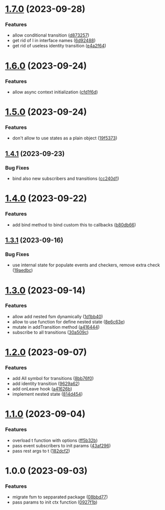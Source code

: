 # [1.7.0](https://github.com/fsmoothy/fsmoothy/compare/v1.6.0...v1.7.0) (2023-09-28)


### Features

* allow conditional transition ([d873257](https://github.com/fsmoothy/fsmoothy/commit/d873257f0a26547c57ddf4c7ce3a44916d633657))
* get rid of I in interface names ([6d92488](https://github.com/fsmoothy/fsmoothy/commit/6d9248893cc00e1b80e4236771b53905d6c1d796))
* get rid of useless identity transition ([e4a2f64](https://github.com/fsmoothy/fsmoothy/commit/e4a2f64e0da72032751ee1da82854af7f7a099f7))

# [1.6.0](https://github.com/fsmoothy/fsmoothy/compare/v1.5.0...v1.6.0) (2023-09-24)


### Features

* allow async context initialization ([cfd1f6d](https://github.com/fsmoothy/fsmoothy/commit/cfd1f6d8a274c3bcab76c31ead9099b947532633))

# [1.5.0](https://github.com/fsmoothy/fsmoothy/compare/v1.4.1...v1.5.0) (2023-09-24)


### Features

* don't allow to use states as a plain object ([19f5373](https://github.com/fsmoothy/fsmoothy/commit/19f53732ad6c8c852bdf3e2cbcfa1a73a95fa431))

## [1.4.1](https://github.com/fsmoothy/fsmoothy/compare/v1.4.0...v1.4.1) (2023-09-23)


### Bug Fixes

* bind also new subscribers and transitions ([cc240d1](https://github.com/fsmoothy/fsmoothy/commit/cc240d19f10e27dd924fef62a036a19d5dc78aa3))

# [1.4.0](https://github.com/fsmoothy/fsmoothy/compare/v1.3.1...v1.4.0) (2023-09-22)


### Features

* add bind method to bind custom this to callbacks ([b80db66](https://github.com/fsmoothy/fsmoothy/commit/b80db66f673bbd8f56f5d1031bf4cbccea06de0d))

## [1.3.1](https://github.com/fsmoothy/fsmoothy/compare/v1.3.0...v1.3.1) (2023-09-16)


### Bug Fixes

* use internal state for populate events and checkers, remove extra check ([19aedbc](https://github.com/fsmoothy/fsmoothy/commit/19aedbcb5ea7f494cbd9494c8e2b71512144f880))

# [1.3.0](https://github.com/fsmoothy/fsmoothy/compare/v1.2.0...v1.3.0) (2023-09-14)


### Features

* allow add nested fsm dynamically ([1d1bb40](https://github.com/fsmoothy/fsmoothy/commit/1d1bb406bdc611f9994d0a789727cfe9a6c036e7))
* allow to use function for define nested state ([8e6c63e](https://github.com/fsmoothy/fsmoothy/commit/8e6c63e7d478bc4f59ded72e1cede0068c0a2ae5))
* mutate in addTransition method ([a416444](https://github.com/fsmoothy/fsmoothy/commit/a41644469dd4d7a2adf92c83cab3790090fff0f8))
* subscribe to all transitions ([30a509c](https://github.com/fsmoothy/fsmoothy/commit/30a509cfec3fbc0bac923b621fdee1da5893b0da))

# [1.2.0](https://github.com/fsmoothy/fsmoothy/compare/v1.1.0...v1.2.0) (2023-09-07)


### Features

* add All symbol for transitions ([8bb76f0](https://github.com/fsmoothy/fsmoothy/commit/8bb76f08a200706fc9c9385b5a988064649a2e73))
* add identity transition ([9629a62](https://github.com/fsmoothy/fsmoothy/commit/9629a6228a712002f689c0dd4e36a7fe8f55d209))
* add onLeave hook ([a41626b](https://github.com/fsmoothy/fsmoothy/commit/a41626b8c6084f75d31ec4fd196bc9414eba7216))
* implement nested state ([814d454](https://github.com/fsmoothy/fsmoothy/commit/814d4541d49ad689ff37ed6b93d609570553fcc8))

# [1.1.0](https://github.com/fsmoothy/fsmoothy/compare/v1.0.0...v1.1.0) (2023-09-04)


### Features

* overload t function with options ([ff5b32b](https://github.com/fsmoothy/fsmoothy/commit/ff5b32b1ee1b95831912a20dbcd32c9de6566c6b))
* pass event subscribers to init params ([43af296](https://github.com/fsmoothy/fsmoothy/commit/43af296080545ad8ffea31f4714caccc389a5319))
* pass rest args to t ([182dcf2](https://github.com/fsmoothy/fsmoothy/commit/182dcf26ea9dbf19bbf3c1b818b2471f22e45c27))

# 1.0.0 (2023-09-03)


### Features

* migrate fsm to sepparated package ([08bbd77](https://github.com/fsmoothy/fsmoothy/commit/08bbd77c1c972e89dc13f19fc9353c5b92408b71))
* pass params to init ctx function ([0927f1b](https://github.com/fsmoothy/fsmoothy/commit/0927f1b240846314cb606ec446182e3c43114bcc))
